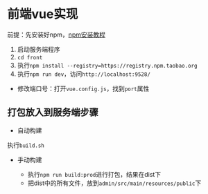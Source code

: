 # 前端vue实现

  前提：先安装好npm，[npm安装教程](https://blog.csdn.net/zhangwenwu2/article/details/52778521)

1. 启动服务端程序
2. `cd front`
3. 执行`npm install --registry=https://registry.npm.taobao.org`
4. 执行`npm run dev`，访问`http://localhost:9528/`


- 修改端口号：打开`vue.config.js`，找到`port`属性

## 打包放入到服务端步骤

- 自动构建

执行`build.sh`

- 手动构建

  - 执行`npm run build:prod`进行打包，结果在dist下
  - 把dist中的所有文件，放到`admin/src/main/resources/public`下